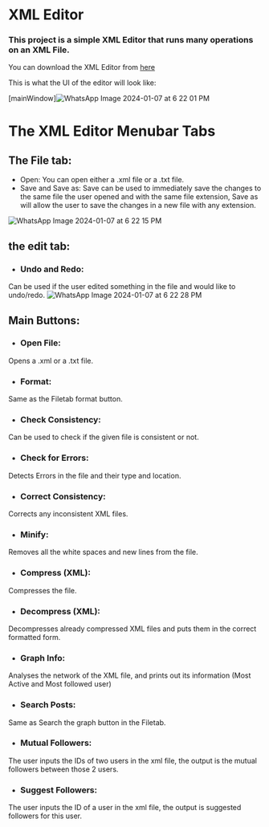 # XML Editor

### This project is a simple XML Editor that runs many operations on an XML File.

You can download the XML Editor from [here](https://drive.google.com/file/d/1BYXo02YTunAQo-e_ypvv8viLTliNOdQl/view?usp=share_link)

This is what the UI of the editor will look like:

[mainWindow]![WhatsApp Image 2024-01-07 at 6 22 01 PM](https://github.com/AhmedEissaeng/D_S-Project/assets/91396631/20049bfb-a247-4285-acf3-5d0fa518d393)



# The XML Editor Menubar Tabs
## The File tab:
* Open: You can open either a .xml file or a .txt file.
* Save and Save as: Save can be used to immediately save the changes to the same file the user opened and with the same file extension, Save as will allow the user to save the changes in a new file with any extension.

![WhatsApp Image 2024-01-07 at 6 22 15 PM](https://github.com/AhmedEissaeng/D_S-Project/assets/91396631/b50cb76f-0b19-49a8-b3aa-ae3f46c8de28)


## the edit tab:
* ### Undo and Redo: 
Can be used if the user edited something in the file and would like to undo/redo.
![WhatsApp Image 2024-01-07 at 6 22 28 PM](https://github.com/AhmedEissaeng/D_S-Project/assets/91396631/5bff0835-8dc8-409b-a2d7-562e8ea66e63)


## Main Buttons:
* ### Open File: 
Opens a .xml or a .txt file.
* ### Format: 
Same as the Filetab format button.
* ### Check Consistency: 
Can be used to check if the given file is consistent or not.
* ### Check for Errors: 
Detects Errors in the file and their type and location.
* ### Correct Consistency: 
Corrects any inconsistent XML files.
* ### Minify: 
Removes all the white spaces and new lines from the file.
* ### Compress (XML): 
Compresses the file.
* ### Decompress (XML): 
Decompresses already compressed XML files and puts them in the correct formatted form.
* ### Graph Info: 
Analyses the network of the XML file, and prints out its information (Most Active and Most followed user)
* ### Search Posts: 
Same as Search the graph button in the Filetab.
* ### Mutual Followers: 
The user inputs the IDs of two users in the xml file, the output is the mutual followers between those 2 users.
* ### Suggest Followers: 
The user inputs the ID of a user in the xml file, the output is suggested followers for this user.
